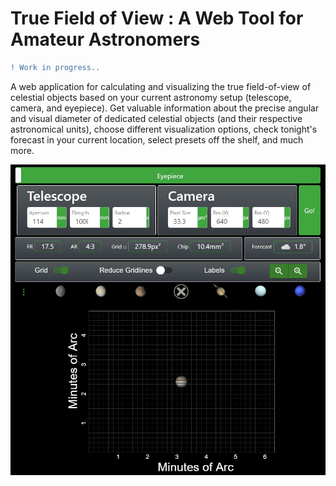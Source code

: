 # True Field of View : A Web Tool for Amateur Astronomers

```diff
! Work in progress..
```

A web application for calculating and visualizing the true field-of-view of celestial objects based on your current astronomy setup (telescope, camera, and eyepiece). Get valuable information about the precise angular and visual diameter of dedicated celestial objects (and their respective astronomical units), choose different visualization options, check tonight's forecast in your current location, select presets off the shelf, and much more.

<p align="center">
 <img src="./fig/demo2.jpg" width="640px">
</p>
